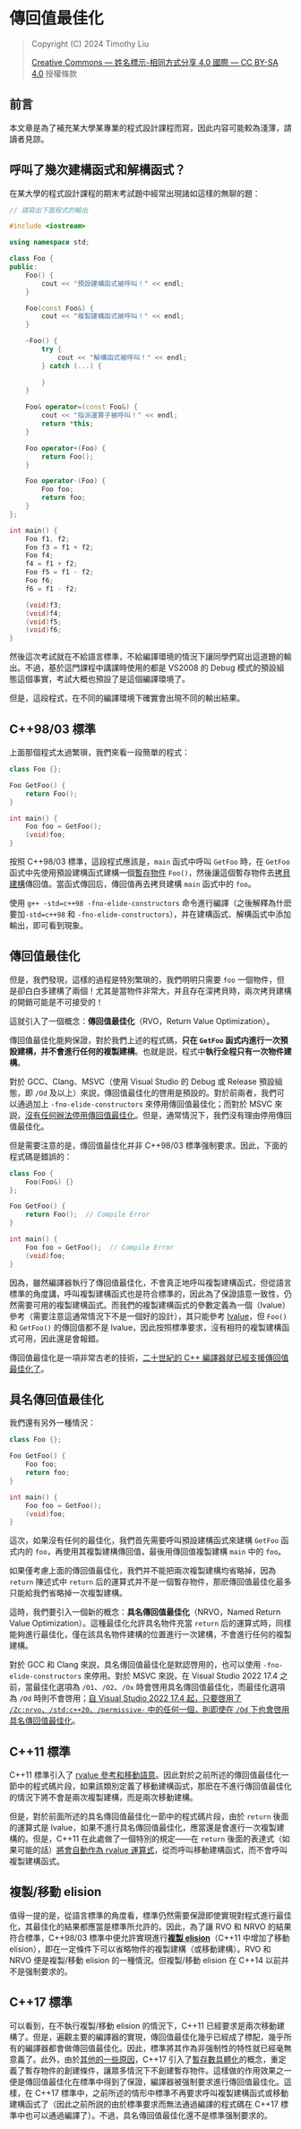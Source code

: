 # 傳回值最佳化

> Copyright (C) 2024 Timothy Liu
>
> [Creative Commons — 姓名標示-相同方式分享 4.0 國際 — CC BY-SA 4.0](https://creativecommons.org/licenses/by-sa/4.0/deed.zh-hant) 授權條款

## 前言

本文章是為了補充某大學某專業的程式設計課程而寫，因此内容可能較為淺薄，請讀者見諒。

## 呼叫了幾次建構函式和解構函式？

在某大學的程式設計課程的期末考試題中經常出現諸如這樣的無聊的題：

```c++
// 請寫出下面程式的輸出

#include <iostream>

using namespace std;

class Foo {
public:
    Foo() {
        cout << "預設建構函式被呼叫！" << endl;
    }

    Foo(const Foo&) {
        cout << "複製建構函式被呼叫！" << endl;
    }

    ~Foo() {
        try {
            cout << "解構函式被呼叫！" << endl;
        } catch (...) {
            
        }
    }

    Foo& operator=(const Foo&) {
        cout << "指派運算子被呼叫！" << endl;
        return *this;
    }

    Foo operator+(Foo) {
        return Foo();
    }

    Foo operator-(Foo) {
        Foo foo;
        return foo;
    }
};

int main() {
    Foo f1, f2;
    Foo f3 = f1 + f2;
    Foo f4;
    f4 = f1 + f2;
    Foo f5 = f1 - f2;
    Foo f6;
    f6 = f1 - f2;

    (void)f3;
    (void)f4;
    (void)f5;
    (void)f6;
}
```

然後這次考試就在不給語言標準，不給編譯環境的情況下讓同學們寫出這道題的輸出。不過，基於這門課程中講課時使用的都是 VS2008 的 Debug 模式的預設組態這個事實，考試大概也預設了是這個編譯環境了。

但是，這段程式，在不同的編譯環境下確實會出現不同的輸出結果。

## C++98/03 標準

上面那個程式太過繁瑣，我們來看一段簡單的程式：

```cpp
class Foo {};

Foo GetFoo() {
    return Foo();
}

int main() {
    Foo foo = GetFoo();
    (void)foo;
}
```

按照 C++98/03 標準，這段程式應該是，`main` 函式中呼叫 `GetFoo` 時，在 `GetFoo` 函式中先使用預設建構函式建構一個[暫存物件](https://zh.cppreference.com/w/cpp/language/lifetime#.E4.B8.B4.E6.97.B6.E5.AF.B9.E8.B1.A1.E7.9A.84.E7.94.9F.E5.AD.98.E6.9C.9F) `Foo()`，然後讓這個暫存物件去[拷貝建構](https://zh.cppreference.com/w/cpp/language/return#.E8.A7.A3.E9.87.8A)傳回值。當函式傳回后，傳回值再去拷貝建構 `main` 函式中的 `foo`。

使用 `g++ -std=c++98 -fno-elide-constructors` 命令進行編譯（之後解釋為什麽要加`-std=c++98` 和 `-fno-elide-constructors`），并在建構函式、解構函式中添加輸出，即可看到現象。

## 傳回值最佳化

但是，我們發現，這樣的過程是特別繁瑣的，我們明明只需要 `foo` 一個物件，但是卻白白多建構了兩個！尤其是當物件非常大，并且存在深拷貝時，兩次拷貝建構的開銷可能是不可接受的！

這就引入了一個概念：**傳回值最佳化**（RVO，Return Value Optimization）。

傳回值最佳化能夠保證，對於我們上述的程式碼，**只在 `GetFoo` 函式内進行一次預設建構，并不會進行任何的複製建構**。也就是説，程式中**執行全程只有一次物件建構**。

對於 GCC、Clang、MSVC（使用 Visual Studio 的 Debug 或 Release 預設組態，即 `/Od` 及以上）來説，傳回值最佳化的啓用是預設的。對於前兩者，我們可以通過加上 `-fno-elide-constructors` 來停用傳回值最佳化；而對於 MSVC 來説，[沒有任何辦法停用傳回值最佳化](https://social.microsoft.com/Forums/Windows/zh-TW/a5f9ccf7-c734-4e9a-8174-ee722ff7a1dd/how-to-disable-return-value-optimization-in-vs)。但是，通常情況下，我們沒有理由停用傳回值最佳化。

但是需要注意的是，傳回值最佳化并非 C++98/03 標準强制要求。因此，下面的程式碼是錯誤的：

```cpp
class Foo {
    Foo(Foo&) {}
};

Foo GetFoo() {
    return Foo();  // Compile Error
}

int main() {
    Foo foo = GetFoo();  // Compile Error
    (void)foo;
}
```

因為，雖然編譯器執行了傳回值最佳化，不會真正地呼叫複製建構函式，但從語言標準的角度講，呼叫複製建構函式也是符合標準的，因此為了保證語意一致性，仍然需要可用的複製建構函式。而我們的複製建構函式的參數定義為一個（lvalue）參考（需要注意這通常情況下不是一個好的設計），其只能參考 [lvalue](./lvalue-and-rvalue.md)，但 `Foo()` 和 `GetFoo()` 的傳回值都不是 lvalue，因此按照標準要求，沒有相符的複製建構函式可用，因此還是會報錯。

傳回值最佳化是一項非常古老的技術，[二十世紀的 C++ 編譯器就已經支援傳回值最佳化了](https://www.youtube.com/watch?v=3Ud9HryMUqA)。

## 具名傳回值最佳化

我們還有另外一種情況：

```cpp
class Foo {};

Foo GetFoo() {
    Foo foo;
    return foo;
}

int main() {
    Foo foo = GetFoo();
    (void)foo;
}
```

這次，如果沒有任何的最佳化，我們首先需要呼叫預設建構函式來建構 `GetFoo` 函式内的 `foo`，再使用其複製建構傳回值，最後用傳回值複製建構 `main` 中的 `foo`。

如果僅考慮上面的傳回值最佳化，我們并不能把兩次複製建構均省略掉，因為 `return` 陳述式中 `return` 后的運算式并不是一個暫存物件，那麽傳回值最佳化最多只能給我們省略掉一次複製建構。

這時，我們要引入一個新的概念：**具名傳回值最佳化**（NRVO，Named Return Value Optimization）。這種最佳化允許具名物件充當 `return` 后的運算式時，同樣能夠進行最佳化，僅在該具名物件建構的位置進行一次建構，不會進行任何的複製建構。

對於 GCC 和 Clang 來説，具名傳回值最佳化是默認啓用的，也可以使用 `-fno-elide-constructors` 來停用。對於 MSVC 來説，在 Visual Studio 2022 17.4 之前，當最佳化選項為 `/O1`、`/O2`、`/Ox` 時會啓用具名傳回值最佳化，而最佳化選項為 `/Od` 時則不會啓用；[自 Visual Studio 2022 17.4 起，只要啓用了 `/Zc:nrvo`、`/std:c++20`、`/permissive-` 中的任何一個，則即使在 `/Od` 下也會啓用具名傳回值最佳化](https://learn.microsoft.com/zh-tw/visualstudio/releases/2022/release-notes-v17.4#summary-of-whats-new-in-this-release-of-visual-studio-2022-version-174)。

## C++11 標準

C++11 標準引入了 [rvalue 參考和移動語意](./rvalue-references-and-move-semantics.md)。因此對於之前所述的傳回值最佳化一節中的程式碼片段，如果該類別定義了移動建構函式，那麽在不進行傳回值最佳化的情況下將不會是兩次複製建構，而是兩次移動建構。

但是，對於前面所述的具名傳回值最佳化一節中的程式碼片段，由於 `return` 後面的運算式是 lvalue，如果不進行具名傳回值最佳化，應當還是會進行一次複製建構的。但是，C++11 在此處做了一個特別的規定——在 `return` 後面的表達式（如果可能的話）[將會自動作為 rvalue 運算式](https://zh.cppreference.com/w/cpp/language/return#.E8.87.AA.E5.8A.A8.E4.BB.8E.E5.B1.80.E9.83.A8.E5.8F.98.E9.87.8F.E5.92.8C.E5.BD.A2.E5.8F.82.E7.A7.BB.E5.8A.A8)，從而呼叫移動建構函式，而不會呼叫複製建構函式。

## 複製/移動 elision

值得一提的是，從語言標準的角度看，標準仍然需要保證即使實現對程式進行最佳化，其最佳化的結果都應當是標準所允許的。因此，為了讓 RVO 和 NRVO 的結果符合標準，C++98/03 標準中便允許實現進行[**複製 elision**](https://zh.cppreference.com/w/cpp/language/copy_elision)（C++11 中增加了移動 elision），即在一定條件下可以省略物件的複製建構（或移動建構）。RVO 和 NRVO 便是複製/移動 elision 的一種情況。但複製/移動 elision 在 C++14 以前并不是强制要求的。

## C++17 標準

可以看到，在不執行複製/移動 elision 的情況下，C++11 已經要求是兩次移動建構了。但是，遍觀主要的編譯器的實現，傳回值最佳化幾乎已經成了標配，幾乎所有的編譯器都會做傳回值最佳化。因此，標準將其作為非强制性的特性就已經毫無意義了。此外，由於[其他的一些原因](https://www.open-std.org/jtc1/sc22/wg21/docs/papers/2015/p0135r0.html)，C++17 引入了[暫存數具體化](https://zh.cppreference.com/w/cpp/language/implicit_conversion#.E4.B8.B4.E6.97.B6.E9.87.8F.E5.AE.9E.E8.B4.A8.E5.8C.96)的概念，重定義了暫存物件的創建條件，讓眾多情況下不創建暫存物件。這樣做的作用效果之一便是傳回值最佳化在標準中得到了保證，編譯器被强制要求進行傳回值最佳化。這樣，在 C++17 標準中，之前所述的情形中標準不再要求呼叫複製建構函式或移動建構函式了（因此之前所説的由於標準要求而無法通過編譯的程式碼在 C++17 標準中也可以通過編譯了）。不過，具名傳回值最佳化還不是標準强制要求的。


